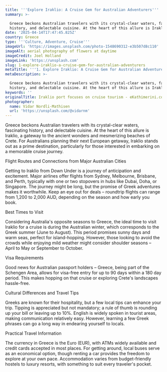 ```yaml
---
title: '''Explore Iraklio: A Cruise Gem for Australian Adventurers'''
summary: >-

  Greece beckons Australian travelers with its crystal-clear waters, fascinating
  history, and delectable cuisine. At the heart of this allure is Irakli...
date: '2025-04-14T17:47:45.825Z'
country: Greece
type: '''Culture, Adventure, Cruise'''
imageUrl: 'https://images.unsplash.com/photo-1548690312-e3b507d8c110'
imageAlt: aerial photography of flowers at daytime
imageCredit: Joel Holland
imageLink: 'https://unsplash.com'
slug: 1-explore-iraklio-a-cruise-gem-for-australian-adventurers
metaTitle: '''1. Explore Iraklio: A Cruise Gem for Australian Adventurers'''
metaDescription: >-

  Greece beckons Australian travelers with its crystal-clear waters, fascinating
  history, and delectable cuisine. At the heart of this allure is Irakli...
keywords: ''
originalTitle: Iraklio port focuses on cruise tourism - eKathimerini.com
photographer:
  name: Vidar Nordli-Mathisen
  url: 'https://unsplash.com/@vidarnm'
---
```








Greece beckons Australian travelers with its crystal-clear waters, fascinating history, and delectable cuisine. At the heart of this allure is Iraklio, a gateway to the ancient wonders and mesmerizing beaches of Crete. For Australians planning their next European getaway, Iraklio stands out as a prime destination, particularly for those interested in embarking on a memorable cruise journey.

Flight Routes and Connections from Major Australian Cities

Getting to Iraklio from Down Under is a journey of anticipation and excitement. Major airlines offer flights from Sydney, Melbourne, Brisbane, and Perth, typically with one or two stopovers in hubs like Dubai, Doha, or Singapore. The journey might be long, but the promise of Greek adventures makes it worthwhile. Keep an eye out for deals – roundtrip flights can range from 1,200 to 2,000 AUD, depending on the season and how early you book.

Best Times to Visit

Considering Australia's opposite seasons to Greece, the ideal time to visit Iraklio for a cruise is during the Australian winter, which corresponds to the Greek summer (June to August). This period promises sunny days and warm seas, perfect for island-hopping. However, those looking to avoid the crowds while enjoying mild weather might consider shoulder seasons – April to May or September to October.

Visa Requirements

Good news for Australian passport holders – Greece, being part of the Schengen Area, allows for visa-free entry for up to 90 days within a 180 day period. This makes hopping on that cruise or exploring Crete's landscapes hassle-free.

Cultural Differences and Travel Tips

Greeks are known for their hospitality, but a few local tips can enhance your trip. Tipping is appreciated but not mandatory; a rule of thumb is rounding up your bill or leaving up to 10%. English is widely spoken in tourist areas, making communication relatively easy. However, learning a few Greek phrases can go a long way in endearing yourself to locals.

Practical Travel Information

The currency in Greece is the Euro (EUR), with ATMs widely available and credit cards accepted in most places. For getting around, local buses serve as an economical option, though renting a car provides the freedom to explore at your own pace. Accommodation varies from budget-friendly hostels to luxury resorts, with something to suit every traveler's pocket.
